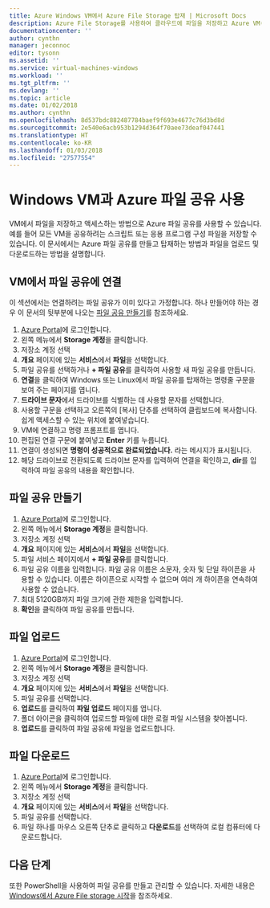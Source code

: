 ```yaml
---
title: Azure Windows VM에서 Azure File Storage 탑재 | Microsoft Docs
description: Azure File Storage를 사용하여 클라우드에 파일을 저장하고 Azure VM(Virtual Machine)에서 클라우드 파일 공유를 탑재합니다.
documentationcenter: ''
author: cynthn
manager: jeconnoc
editor: tysonn
ms.assetid: ''
ms.service: virtual-machines-windows
ms.workload: ''
ms.tgt_pltfrm: ''
ms.devlang: ''
ms.topic: article
ms.date: 01/02/2018
ms.author: cynthn
ms.openlocfilehash: 8d537bdc882487784baef9f693e4677c76d3bd8d
ms.sourcegitcommit: 2e540e6acb953b1294d364f70aee73deaf047441
ms.translationtype: HT
ms.contentlocale: ko-KR
ms.lasthandoff: 01/03/2018
ms.locfileid: "27577554"
---
```

# <a name="use-azure-file-shares-with-windows-vms"></a>Windows VM과 Azure 파일 공유 사용 

VM에서 파일을 저장하고 액세스하는 방법으로 Azure 파일 공유를 사용할 수 있습니다. 예를 들어 모든 VM을 공유하려는 스크립트 또는 응용 프로그램 구성 파일을 저장할 수 있습니다. 이 문서에서는 Azure 파일 공유를 만들고 탑재하는 방법과 파일을 업로드 및 다운로드하는 방법을 설명합니다.

## <a name="connect-to-a-file-share-from-a-vm"></a>VM에서 파일 공유에 연결

이 섹션에서는 연결하려는 파일 공유가 이미 있다고 가정합니다. 하나 만들어야 하는 경우 이 문서의 뒷부분에 나오는 [파일 공유 만들기](#create-a-file-share)를 참조하세요.

1. [Azure Portal](https://portal.azure.com)에 로그인합니다.
2. 왼쪽 메뉴에서 **Storage 계정**을 클릭합니다.
3. 저장소 계정 선택
4. **개요** 페이지에 있는 **서비스**에서 **파일**을 선택합니다.
5. 파일 공유를 선택하거나 **+ 파일 공유**를 클릭하여 사용할 새 파일 공유를 만듭니다.
6. **연결**을 클릭하여 Windows 또는 Linux에서 파일 공유를 탑재하는 명령줄 구문을 보여 주는 페이지를 엽니다.
7. **드라이브 문자**에서 드라이브를 식별하는 데 사용할 문자를 선택합니다.
8. 사용할 구문을 선택하고 오른쪽의 [복사] 단추를 선택하여 클립보드에 복사합니다. 쉽게 액세스할 수 있는 위치에 붙여넣습니다. 
8. VM에 연결하고 명령 프롬프트를 엽니다.
9. 편집된 연결 구문에 붙여넣고 **Enter** 키를 누릅니다.
10. 연결이 생성되면 **명령이 성공적으로 완료되었습니다.** 라는 메시지가 표시됩니다.
11. 해당 드라이브로 전환되도록 드라이브 문자를 입력하여 연결을 확인하고, **dir**를 입력하여 파일 공유의 내용을 확인합니다.



## <a name="create-a-file-share"></a>파일 공유 만들기 
1. [Azure Portal](https://portal.azure.com)에 로그인합니다.
2. 왼쪽 메뉴에서 **Storage 계정**을 클릭합니다.
3. 저장소 계정 선택
4. **개요** 페이지에 있는 **서비스**에서 **파일**을 선택합니다.
5. 파일 서비스 페이지에서 **+ 파일 공유**를 클릭합니다.
6. 파일 공유 이름을 입력합니다. 파일 공유 이름은 소문자, 숫자 및 단일 하이픈을 사용할 수 있습니다. 이름은 하이픈으로 시작할 수 없으며 여러 개 하이픈을 연속하여 사용할 수 없습니다. 
7. 최대 5120GB까지 파일 크기에 관한 제한을 입력합니다.
8. **확인**을 클릭하여 파일 공유를 만듭니다.
   
## <a name="upload-files"></a>파일 업로드
1. [Azure Portal](https://portal.azure.com)에 로그인합니다.
2. 왼쪽 메뉴에서 **Storage 계정**을 클릭합니다.
3. 저장소 계정 선택
4. **개요** 페이지에 있는 **서비스**에서 **파일**을 선택합니다.
5. 파일 공유를 선택합니다.
6. **업로드**를 클릭하여 **파일 업로드** 페이지를 엽니다.
7. 폴더 아이콘을 클릭하여 업로드할 파일에 대한 로컬 파일 시스템을 찾아봅니다.   
8. **업로드**를 클릭하여 파일 공유에 파일을 업로드합니다.

## <a name="download-files"></a>파일 다운로드
1. [Azure Portal](https://portal.azure.com)에 로그인합니다.
2. 왼쪽 메뉴에서 **Storage 계정**을 클릭합니다.
3. 저장소 계정 선택
4. **개요** 페이지에 있는 **서비스**에서 **파일**을 선택합니다.
5. 파일 공유를 선택합니다.
6. 파일 하나를 마우스 오른쪽 단추로 클릭하고 **다운로드**를 선택하여 로컬 컴퓨터에 다운로드합니다.
   

## <a name="next-steps"></a>다음 단계

또한 PowerShell을 사용하여 파일 공유를 만들고 관리할 수 있습니다. 자세한 내용은 [Windows에서 Azure File storage 시작](../../storage/files/storage-dotnet-how-to-use-files.md)을 참조하세요.

